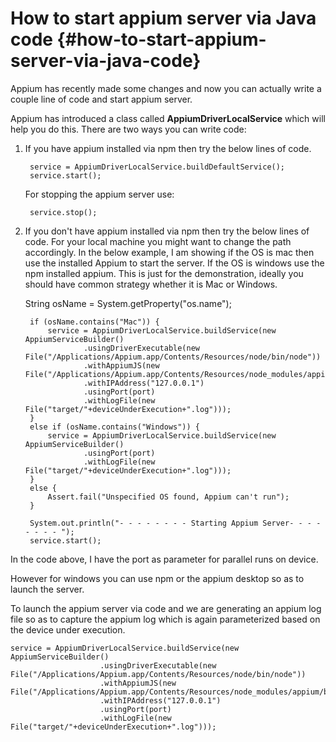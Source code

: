 # How to start appium server via Java code {#how-to-start-appium-server-via-java-code}

Appium has recently made some changes and now you can actually write a couple line of code and start appium server.

Appium has introduced a class called **AppiumDriverLocalService** which will help you do this. There are two ways you can write code:

1. If you have appium installed via npm then try the below lines of code.

   ```
    service = AppiumDriverLocalService.buildDefaultService();
    service.start();
   ```

   For stopping the appium server use:

   ```
    service.stop();
   ```

2. If you don't have appium installed via npm then try the below lines of code. For your local machine you might want to change the path accordingly. In the below example, I am showing if the OS is mac then use the installed Appium to start the server. If the OS is windows use the npm installed appium. This is just for the demonstration, ideally you should have common strategy whether it is Mac or Windows.

   String osName = System.getProperty\("os.name"\);

   ```
    if (osName.contains("Mac")) {
        service = AppiumDriverLocalService.buildService(new AppiumServiceBuilder()
                .usingDriverExecutable(new File("/Applications/Appium.app/Contents/Resources/node/bin/node"))
                .withAppiumJS(new File("/Applications/Appium.app/Contents/Resources/node_modules/appium/bin/appium.js"))
                .withIPAddress("127.0.0.1")
                .usingPort(port)
                .withLogFile(new File("target/"+deviceUnderExecution+".log")));
    } 
    else if (osName.contains("Windows")) {
        service = AppiumDriverLocalService.buildService(new AppiumServiceBuilder()
                .usingPort(port)
                .withLogFile(new File("target/"+deviceUnderExecution+".log")));
    } 
    else {
        Assert.fail("Unspecified OS found, Appium can't run");
    }

    System.out.println("- - - - - - - - Starting Appium Server- - - - - - - - ");
    service.start();
   ```

In the code above, I have the port as parameter for parallel runs on device.

However for windows you can use npm or the appium desktop so as to launch the server.

To launch the appium server via code and we are generating an appium log file so as to capture the appium log which is again parameterized based on the device under execution.

```
service = AppiumDriverLocalService.buildService(new AppiumServiceBuilder()
                    .usingDriverExecutable(new File("/Applications/Appium.app/Contents/Resources/node/bin/node"))
                    .withAppiumJS(new File("/Applications/Appium.app/Contents/Resources/node_modules/appium/bin/appium.js"))
                    .withIPAddress("127.0.0.1")
                    .usingPort(port)
                    .withLogFile(new File("target/"+deviceUnderExecution+".log")));

```



